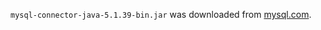 `mysql-connector-java-5.1.39-bin.jar` was downloaded from [mysql.com](https://dev.mysql.com/downloads/connector/j/).

